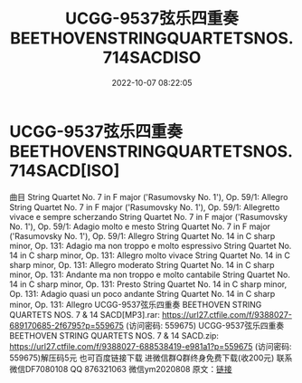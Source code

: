 ﻿---
title: UCGG-9537弦乐四重奏BEETHOVENSTRINGQUARTETSNOS.714SACDISO
date: 2022-10-07 08:22:05
categories: 新碟专辑、稀有等精品
tags: 纯音雅乐
---
# UCGG-9537弦乐四重奏BEETHOVENSTRINGQUARTETSNOS.714SACD[ISO]

曲目
String Quartet No. 7 in F major ('Rasumovsky No. 1'), Op. 59/1:
Allegro
String Quartet No. 7 in F major ('Rasumovsky No. 1'), Op. 59/1:
Allegretto vivace e sempre scherzando
String Quartet No. 7 in F major ('Rasumovsky No. 1'), Op. 59/1:
Adagio molto e mesto
String Quartet No. 7 in F major ('Rasumovsky No. 1'), Op. 59/1:
Allegro
String Quartet No. 14 in C sharp minor, Op. 131: Adagio ma non
troppo e molto espressivo
String Quartet No. 14 in C sharp minor, Op. 131: Allegro molto
vivace
String Quartet No. 14 in C sharp minor, Op. 131: Allegro
moderato
String Quartet No. 14 in C sharp minor, Op. 131: Andante ma non
troppo e molto cantabile
String Quartet No. 14 in C sharp minor, Op. 131: Presto
String Quartet No. 14 in C sharp minor, Op. 131: Adagio quasi un
poco andante
String Quartet No. 14 in C sharp minor, Op. 131: Allegro
UCGG-9537弦乐四重奏 BEETHOVEN STRING QUARTETS NOS. 7 & 14
SACD[MP3].rar: https://url27.ctfile.com/f/9388027-689170685-2f6795?p=559675
(访问密码: 559675)
UCGG-9537弦乐四重奏 BEETHOVEN STRING QUARTETS NOS. 7 & 14
SACD.zip: https://url27.ctfile.com/f/9388027-688538419-e981a1?p=559675
(访问密码: 559675)解压码5元
也可百度链接下载
进微信群Q群终身免费下载(收200元)
联系微信DF7080108 QQ 876321063
微信ym2020808
原文：[链接](https://blog.sina.com.cn/s/blog_1647c7e7601030zst.html)